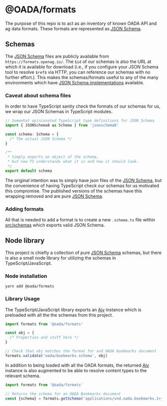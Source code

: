 # @OADA/formats

The purpose of this repo is to act as an inventory of known OADA API and ag data formats.
These formats are represented as [JSON Schema][].

## Schemas

The [JSON Schema][] files are publicly available from `https://formats.openag.io/`.
The `$id` of our schemas is also the URL at which it is available for download
(i.e., if you configure your JSON Schema tool to resolve `$ref`s via HTTP,
you can reference our schemas with no further effort.).
This makes the schemas/formats useful to any of the many environments
which have [JSON Schema implementations](https://json-schema.org/implementations.html) available.

### Caveat about schema files

In order to have TypeScript sanity check the formats of our schemas for us,
we wrap our JSON Schemas in  TypeScript modules.

```ts
// Somewhat opinionated TypeScript type definitions for JSON Schema
import { JSONSchema8 as Schema } from 'jsonschema8'

const schema: Schema = {
  /* The actual JSON Schema */
}

/**
 * Simply exports an object of the schema,
 * but now TS understands what it is and how it should look.
 */
export default schema
```

The original intention was to simply have json files of the [JSON Schema][],
but the convenience of having TypeScript check our schemas for us
motivated this compromise.
The published versions of the schemas have this wrapping removed and are pure [JSON Schema][].

### Adding formats

All that is needed to add a format is to create a new `.schema.ts` file within [src/schemas](src/schemas)
which exports valid JSON Schema.

## Node library

This project is chiefly a collection of pure [JSON Schema][] schemas,
but there is also a small node library for utilizing the schemas in TypeScript/JavaScript.

### Node installation

```shell
yarn add @oada/formats
```

### Library Usage

The TypeScript/JavaScript library exports an [Ajv][] instance
which is preloaded with all the the schemas from this project.

```ts
import formats from '@oada/formats'

const obj = {
  /* Properties and stuff here */
}

// Check that obj matches the format for and OADA bookmarks document
formats.validate('oada/bookmarks.schema', obj)
```

In addition to being loaded with all the OADA formats,
the returned [Ajv][] instance is also augmented to be able
to resolve content types to the relevant schema.

```ts
import formats from '@oada/formats'

// Returns the schema for an OADA Bookmarks document
const {schema} = formats.getSchema('applications/vnd.oada.bookmarks.1+json')
```


[JSON Schema]:https://json-schema.org
[Ajv]:https://github.com/epoberezkin/ajv#api

